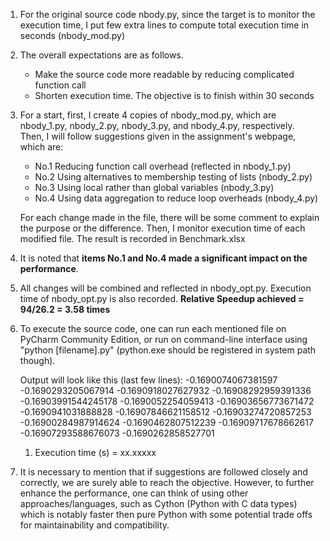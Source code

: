 1. For the original source code nbody.py, since the target is to monitor the execution time,
   I put few extra lines to compute total execution time in seconds (nbody_mod.py)

2. The overall expectations are as follows.
    - Make the source code more readable by reducing complicated function call
    - Shorten execution time. The objective is to finish within 30 seconds

3. For a start, first, I create 4 copies of nbody_mod.py, which are
   nbody_1.py, nbody_2.py, nbody_3.py, and nbody_4.py, respectively.
   Then, I will follow suggestions given in the assignment's webpage, which are:
    - No.1 Reducing function call overhead (reflected in nbody_1.py)
    - No.2 Using alternatives to membership testing of lists (nbody_2.py)
    - No.3 Using local rather than global variables (nbody_3.py)
    - No.4 Using data aggregation to reduce loop overheads (nbody_4.py)
   
   For each change made in the file, there will be some comment to explain the purpose or the difference.
   Then, I monitor execution time of each modified file. The result is recorded in Benchmark.xlsx

4. It is noted that **items No.1 and No.4 made a significant impact on the performance**.

5. All changes will be combined and reflected in nbody_opt.py. Execution time of nbody_opt.py is also recorded.
   **Relative Speedup achieved = 94/26.2 = 3.58 times**

6. To execute the source code, one can run each mentioned file on PyCharm Community Edition,
   or run on command-line interface using "python [filename].py"
   (python.exe should be registered in system path though).

   Output will look like this (last few lines):
    -0.1690074067381597
    -0.1690293205067914
    -0.1690918027627932
    -0.16908292959391336
    -0.16903991544245178
    -0.1690052254059413
    -0.16903656773671472
    -0.1690941031888828
    -0.16907846621158512
    -0.16903274720857253
    -0.16900284987914624
    -0.1690462807512239
    -0.16909717678662617
    -0.16907293588676073
    -0.1690262858527701
    1. Execution time (s) = xx.xxxxx

7. It is necessary to mention that if suggestions are followed closely and correctly,
   we are surely able to reach the objective.
   However, to further enhance the performance, one can think of using other approaches/languages,
   such as Cython (Python with C data types) which is notably faster then pure Python with some
   potential trade offs for maintainability and compatibility.